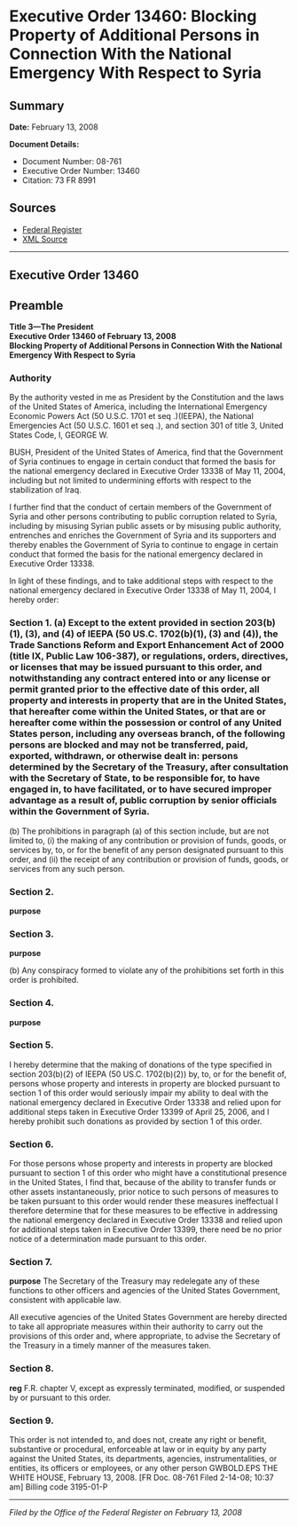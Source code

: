 # Executive Order 13460: Blocking Property of Additional Persons in Connection With the National Emergency With Respect to Syria

## Summary

**Date:** February 13, 2008

**Document Details:**
- Document Number: 08-761
- Executive Order Number: 13460
- Citation: 73 FR 8991

## Sources
- [Federal Register](https://www.federalregister.gov/documents/2008/02/15/08-761/blocking-property-of-additional-persons-in-connection-with-the-national-emergency-with-respect-to)
- [XML Source](https://www.federalregister.gov/documents/full_text/xml/2008/02/15/08-761.xml)

---

## Executive Order 13460

## Preamble

**Title 3—The President**  
**Executive Order 13460 of February 13, 2008**  
**Blocking Property of Additional Persons in Connection With the National Emergency With Respect to Syria**

### Authority

By the authority vested in me as President by the Constitution and the laws of the United States of America, including the International Emergency Economic Powers Act (50 U.S.C. 1701 
et seq
.)(IEEPA), the National Emergencies Act (50 U.S.C. 1601 
et seq
.), and section 301 of title 3, United States Code, 
I, GEORGE W.

BUSH, President of the United States of America, find that the Government of Syria continues to engage in certain conduct that formed the basis for the national emergency declared in Executive Order 13338 of May 11, 2004, including but not limited to undermining efforts with respect to the stabilization of Iraq.

I further find that the conduct of certain members of the Government of Syria and other persons contributing to public corruption related to Syria, including by misusing Syrian public assets or by misusing public authority, entrenches and enriches the Government of Syria and its supporters and thereby enables the Government of Syria to continue to engage in certain conduct that formed the basis for the national emergency declared in Executive Order 13338.

In light of these findings, and to take additional steps with respect to the national emergency declared in Executive Order 13338 of May 11, 2004, I hereby order: 
### Section 1. (a) Except to the extent provided in section 203(b)(1), (3), and (4) of IEEPA (50 US.C. 1702(b)(1), (3) and (4)), the Trade Sanctions Reform and Export Enhancement Act of 2000 (title IX, Public Law 106-387), or regulations, orders, directives, or licenses that may be issued pursuant to this order, and notwithstanding any contract entered into or any license or permit granted prior to the effective date of this order, all property and interests in property that are in the United States, that hereafter come within the United States, or that are or hereafter come within the possession or control of any United States person, including any overseas branch, of the following persons are blocked and may not be transferred, paid, exported, withdrawn, or otherwise dealt in: persons determined by the Secretary of the Treasury, after consultation with the Secretary of State, to be responsible for, to have engaged in, to have facilitated, or to have secured improper advantage as a result of, public corruption by senior officials within the Government of Syria. 

(b) The prohibitions in paragraph (a) of this section include, but are not limited to, (i) the making of any contribution or provision of funds, goods, or services by, to, or for the benefit of any person designated pursuant to this order, and (ii) the receipt of any contribution or provision of funds, goods, or services from any such person. 
### Section 2.

**purpose**

### Section 3.

**purpose**

(b) Any conspiracy formed to violate any of the prohibitions set forth in this order is prohibited. 
### Section 4.

**purpose**

### Section 5.

I hereby determine that the making of donations of the type specified in section 203(b)(2) of IEEPA (50 US.C. 1702(b)(2)) by, to, or for the benefit of, persons whose property and interests in property are blocked pursuant to section 1 of this order would seriously impair my ability to deal with the national emergency declared in Executive Order 13338 and relied upon for additional steps taken in Executive Order 13399 of April 25, 2006, and I hereby prohibit such donations as provided by section 1 of this order. 
### Section 6.

For those persons whose property and interests in property are blocked pursuant to section 1 of this order who might have a constitutional presence in the United States, I find that, because of the ability to transfer funds or other assets instantaneously, prior notice to such persons of measures to be taken pursuant to this order would render these measures ineffectual I therefore determine that for these measures to be effective in addressing the national emergency declared in Executive Order 13338 and relied upon for additional steps taken in Executive Order 13399, there need be no prior notice of a determination made pursuant to this order. 
### Section 7.

**purpose**
 The Secretary of the Treasury may redelegate any of these functions to other officers and agencies of the United States Government, consistent with applicable law.

All executive agencies of the United States Government are hereby directed to take all appropriate measures within their authority to carry out the provisions of this order and, where appropriate, to advise the Secretary of the Treasury in a timely manner of the measures taken. 
### Section 8.

**reg**
F.R. chapter V, except as expressly terminated, modified, or suspended by or pursuant to this order. 
### Section 9.

This order is not intended to, and does not, create any right or benefit, substantive or procedural, enforceable at law or in equity by any party against the United States, its departments, agencies, instrumentalities, or entities, its officers or employees, or any other person
GWBOLD.EPS
THE WHITE HOUSE,
February 13, 2008.
[FR Doc. 08-761
Filed 2-14-08; 10:37 am]
Billing code 3195-01-P

---

*Filed by the Office of the Federal Register on February 13, 2008*
